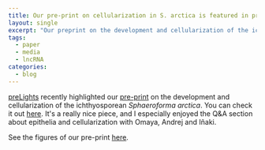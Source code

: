 ```yaml
---
title: Our pre-print on cellularization in S. arctica is featured in preLights
layout: single
excerpt: "Our preprint on the development and cellularization of the ichthyosporean _S. arctica_ is featured in preLights"
tags:
  - paper
  - media
  - lncRNA
categories:
  - blog
---
```


[preLights](https://prelights.biologists.com/) recently highlighted our [pre-print](https://www.biorxiv.org/content/10.1101/563726v1) on the development and cellularization of the ichthyosporean _Sphaeroforma arctica_. You can check it out [here](https://prelights.biologists.com/highlights/a-unicellular-relative-of-animals-generates-an-epithelium-like-cell-layer-by-actomyosin-dependent-cellularization/). It's a really nice piece, and I especially enjoyed the Q&A section about epithelia and cellularization with Omaya, Andrej and Iñaki.

See the figures of our pre-print [here](https://jonbra.github.io/publications/02-2019-Sar_development/).
